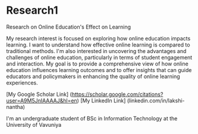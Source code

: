 # Research1
Research on Online Education's Effect on Learning

My research interest is focused on exploring how online education impacts learning. I want to understand how effective online learning is compared to traditional methods. I'm also interested in uncovering the advantages and challenges of online education, particularly in terms of student engagement and interaction. My goal is to provide a comprehensive view of how online education influences learning outcomes and to offer insights that can guide educators and policymakers in enhancing the quality of online learning experiences.

[My Google Scholar Link] (https://scholar.google.com/citations?user=A9M5JnIAAAAJ&hl=en)
[My LinkedIn Link] (linkedin.com/in/lakshi-nantha)

I'm an undergraduate student of BSc in Information Technology at the University of Vavuniya

